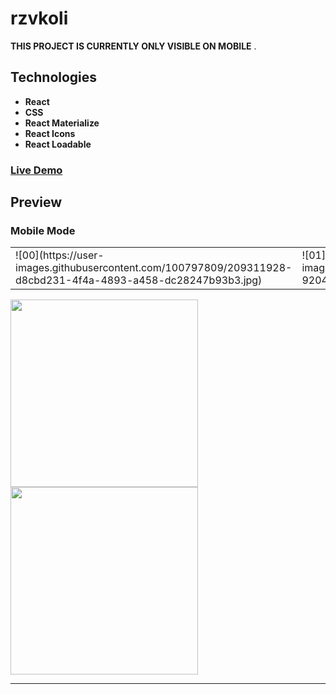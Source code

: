 # rzvkoli

**THIS PROJECT IS CURRENTLY ONLY VISIBLE ON MOBILE** .

## Technologies

- **React**
- **CSS**
- **React Materialize**
- **React Icons**
- **React Loadable**

### [Live Demo](https://rzvkoli.netlify.app/)

## Preview
### Mobile Mode

<table>
  <tr>
    <td>![00](https://user-images.githubusercontent.com/100797809/209311928-d8cbd231-4f4a-4893-a458-dc28247b93b3.jpg)</td>
    <td>![01](https://user-images.githubusercontent.com/100797809/209312167-920452f2-8b14-4896-b196-59eb0a0da8c6.jpg)</td>
  </tr>
</table>

<section>
  <img width="300" src="https://user-images.githubusercontent.com/100797809/209311928-d8cbd231-4f4a-4893-a458-dc28247b93b3.jpg" >
  <img width="300" src="https://user-images.githubusercontent.com/100797809/209311928-d8cbd231-4f4a-4893-a458-dc28247b93b3.jpg" >
</section>


---
